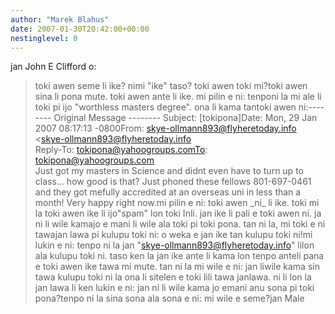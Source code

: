```yaml
---
author: "Marek Blahus"
date: 2007-01-30T20:42:00+00:00
nestinglevel: 0
---
```

jan John E Clifford o:
> toki awen seme li ike? nimi "ike" taso? toki awen toki mi?toki awen sina li pona mute. toki awen ante li ike. mi pilin e ni: tenponi la mi ale li toki pi ijo "worthless masters degree". ona li kama tantoki awen ni:--------
 Original Message --------
Subject: \[tokipona\]Date: Mon, 29 Jan 2007 08:17:13 -0800From: [skye-ollmann893@flyheretoday.info](mailto://skye-ollmann893@flyheretoday.info) <[skye-ollmann893@flyheretoday.info](mailto://skye-ollmann893@flyheretoday.info)\
>Reply-To: [tokipona@yahoogroups.comTo](mailto://tokipona@yahoogroups.comTo): [tokipona@yahoogroups.com](mailto://tokipona@yahoogroups.com)\
> Just got my masters in Science and didnt even have to turn up to class...
> how good is that? Just phoned these fellows 801-697-0461 and they got mefully
> accredited at an overseas uni in less than a month! Very happy right now.mi pilin e ni: toki awen \_ni\_ li ike. toki mi la toki awen ike li ijo"spam" lon toki Inli. jan ike li pali e toki awen ni. ja ni li wile kamajo e mani li wile ala toki pi toki pona. tan ni la, mi toki e ni tawajan lawa pi kulupu toki ni: o weka e jan ike tan kulupu toki ni!mi lukin e ni: tenpo ni la jan "[skye-ollmann893@flyheretoday.info](mailto://skye-ollmann893@flyheretoday.info)" lilon ala kulupu toki ni. taso ken la jan ike ante li kama lon tenpo anteli pana e toki awen ike tawa mi mute. tan ni la mi wile e ni: jan liwile kama sin tawa kulupu toki ni la ona li sitelen e toki lili tawa janlawa. ni li lon la jan lawa li ken lukin e ni: jan ni li wile kama jo emani anu sona pi toki pona?tenpo ni la sina sona ala sona e ni: mi wile e seme?jan Male